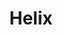 ---
codehost: https://github.com/https://github.com/helix-editor/helix
logohandle: helix-editor
sort: helix
title: Helix
website: https://helix-editor.com/
---